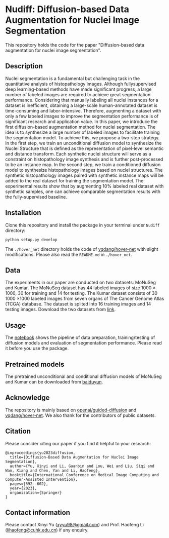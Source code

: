 # Nudiff: Diffusion-based Data Augmentation for Nuclei Image Segmentation
This repository holds the code for the paper "Diffusion-based data augmentation for nuclei image segmentation".

## Description
Nuclei segmentation is a fundamental but challenging task in the quantitative analysis of histopathology images. Although fullysupervised deep learning-based methods have made significant progress, a large number of labeled images are required to achieve great segmentation performance. Considering that manually labeling all nuclei instances for a dataset is inefficient, obtaining a large-scale human-annotated dataset is time-consuming and labor-intensive. Therefore, augmenting a dataset with only a few labeled images to improve the segmentation performance is of significant research and application value. In this paper, we introduce the first diffusion-based augmentation method for nuclei segmentation. The idea is to synthesize a large  number of labeled images to facilitate training the segmentation model. To achieve this, we propose a two-step strategy. In the first step, we train an unconditional diffusion model to synthesize the Nuclei Structure that is defined as the representation of pixel-level semantic and distance transform. Each synthetic nuclei structure will serve as a constraint on histopathology image synthesis and is further post-processed to be an instance map. In the second step, we train a conditioned diffusion model to synthesize histopathology images based on nuclei structures. The synthetic histopathology images paired with synthetic instance maps will be added to the real dataset for training the segmentation model. The experimental results show that by augmenting 10% labeled real dataset with synthetic samples, one can achieve comparable segmentation results with the fully-supervised baseline.

## Installation
Clone this repository and install the package in your terminal under `Nudiff` directory:
```
python setup.py develop
```
The `./hover_net` directory holds the code of [vqdang/hover-net](https://github.com/openai/guided-diffusion) with slight modifications. Please also read the `README.md` in `./hover_net`.

## Data
The experiments in our paper are conducted on two datasets: MoNuSeg and Kumar. The MoNuSeg dataset has 44 labeled images of size 1000 × 1000, 30 for training and 14 for testing. The Kumar dataset consists of 30 1000 ×1000 labeled images from seven organs of The Cancer Genome Atlas (TCGA) database. The dataset is splited into 16 training images and 14 testing images. Download the two datasets from [link](https://drive.google.com/drive/folders/1l1gb2gu8nJL7LEITjHCN0NQeBNXFGAxH?usp=sharing).

## Usage
The [notebook](https://github.com/xinyiyu/Nudiff/blob/main/) shows the pipeline of data preparation, training/testing of diffusion models and evaluation of segmentation performance. Please read it before you use the package.

## Pretrained models
The pretrained unconditional and conditional diffusion models of MoNuSeg and Kumar can be downloaded from [baiduyun](https://pan.baidu.com/s/1pwTfYQ_lvly32Mi8Xo1KHg?pwd=isjg).

## Acknowledge
The repository is mainly based on [openai/guided-diffusion](https://github.com/openai/guided-diffusion) and [vqdang/hover-net](https://github.com/openai/guided-diffusion). We also thank for the contributors of public datasets.

## Citation
Please consider citing our paper if you find it helpful to your research:
```
@inproceedings{yu2023diffusion,
  title={Diffusion-Based Data Augmentation for Nuclei Image Segmentation},
  author={Yu, Xinyi and Li, Guanbin and Lou, Wei and Liu, Siqi and Wan, Xiang and Chen, Yan and Li, Haofeng},
  booktitle={International Conference on Medical Image Computing and Computer-Assisted Intervention},
  pages={592--602},
  year={2023},
  organization={Springer}
}
```

## Contact information
Please contact Xinyi Yu (xyyu98@gmail.com) and Prof. Haofeng Li (lihaofeng@cuhk.edu.cn) if any enquiry.

